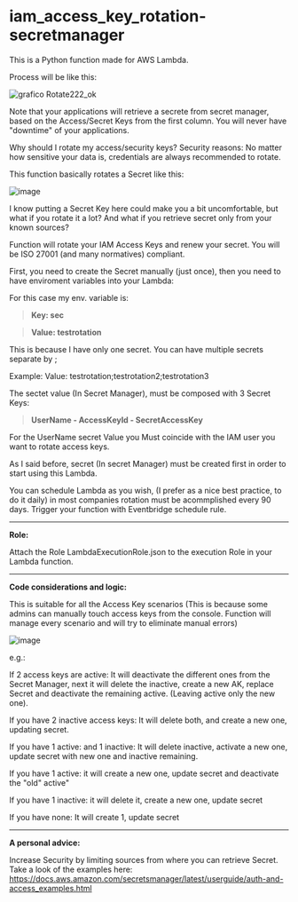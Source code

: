# iam_access_key_rotation-secretmanager

This is a Python function made for AWS Lambda.

Process will be like this:

![grafico Rotate222_ok](https://user-images.githubusercontent.com/103848038/221845183-9e005726-362d-48b6-9723-522d4fa17da1.png)

Note that your applications will retrieve a secrete from secret manager, based on the Access/Secret Keys from the first column. You will never have "downtime" of your applications.

Why should I rotate my access/security keys? Security reasons: No matter how sensitive your data is, credentials are always recommended to rotate. 

This function basically rotates a Secret like this:

![image](https://user-images.githubusercontent.com/103848038/221819488-954358b8-0b3b-4ff7-8749-da4173c720ed.png)

I know putting a Secret Key here could make you a bit uncomfortable, but what if you rotate it a lot? And what if you retrieve secret only from your known sources?


Function will rotate your IAM Access Keys and renew your secret. You will be ISO 27001 (and many normatives) compliant.


First, you need to create the Secret manually (just once), then you need to have enviroment variables into your Lambda:


For this case my env. variable is:

>**Key: sec**

>**Value: testrotation**


This is because I have only one secret. You can have multiple secrets separate by ;

Example: Value: testrotation;testrotation2;testrotation3

The sectet value (In Secret Manager), must be composed with 3 Secret Keys:

>**UserName - AccessKeyId - SecretAccessKey**

For the UserName secret Value you Must coincide with the IAM user you want to rotate access keys.

As I said before, secret (In secret Manager) must be created first in order to start using this Lambda.

You can schedule Lambda as you wish, (I prefer as a nice best practice, to do it daily) in most companies rotation must be acommplished every 90 days. Trigger your function with Eventbridge schedule rule.


-------------


**Role:** 

Attach the Role LambdaExecutionRole.json to the execution Role in your Lambda function.


-------------


**Code considerations and logic:** 

This is suitable for all the Access Key scenarios (This is because some admins can manually touch access keys from the console. Function will manage every scenario and will try to eliminate manual errors)

![image](https://user-images.githubusercontent.com/103848038/221890296-0e02bfe5-3da5-4650-9a7c-0d850c4d637b.png)

e.g.:


If 2 access keys are active: It will deactivate the different ones from the Secret Manager, next it will delete the inactive, create a new AK, replace Secret and deactivate the remaining active. (Leaving active only the new one).

If you have 2 inactive access keys: It will delete both, and create a new one, updating secret.

If you have 1 active: and 1 inactive: It will delete inactive, activate a new one, update secret with new one and inactive remaining.

If you have 1 active: it will create a new one, update secret and deactivate the "old" active"

If you have 1 inactive: it will delete it, create a new one, update secret

If you have none: It will create 1, update secret


-------------

**A personal advice:** 

Increase Security by limiting sources from where you can retrieve Secret. Take a look of the examples here: https://docs.aws.amazon.com/secretsmanager/latest/userguide/auth-and-access_examples.html


